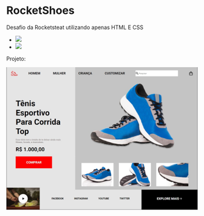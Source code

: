 # RocketShoes
Desafio da Rocketsteat utilizando apenas HTML E CSS
 - <img  src = "https://img.shields.io/badge/HTML5-E34F26?style=for-the-badge&logo=html5&logoColor=white"/>
 - <img  src = "https://img.shields.io/badge/CSS3-1572B6?style=for-the-badge&logo=css3&logoColor=white"/>
 
 Projeto:
 
 <img src="https://github.com/miguelfiais/RocketShoes/blob/main/assets/exemplo.jpeg"/>
